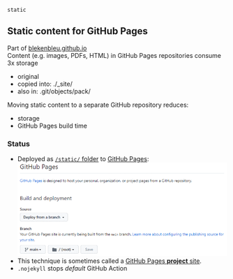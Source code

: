 `static`
## Static content for GitHub Pages
Part of [blekenbleu.github.io](https://blekenbleu.github.io/)  
Content (e.g. images, PDFs, HTML) in GitHub Pages repositories consume 3x storage
- original
- copied into: ./_site/
- also in: .git/objects/pack/

Moving static content to a separate GitHub repository reduces:
- storage
- GitHub Pages build time  

### Status
- Deployed as [`/static/` folder](https://blekenbleu.github.io/static/)
 to [GitHub Pages](https://blekenbleu.github.io/):  
    ![settings](static.gif)  
- This technique is sometimes called a [GitHub Pages **project** site](https://docs.github.com/en/pages/getting-started-with-github-pages/about-github-pages#types-of-github-pages-sites).  
- `.nojekyll` stops *default* GitHub Action  

